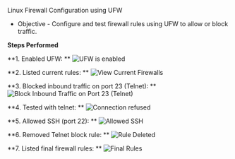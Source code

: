 Linux Firewall Configuration using UFW

- Objective
      - Configure and test firewall rules using UFW to allow or block traffic.

**Steps Performed**

**1. Enabled UFW:
**
![UFW is enabled](https://github.com/user-attachments/assets/506779f0-74ba-4344-9dbe-4f8510c7717e)

**2. Listed current rules:
**
![View Current Firewalls](https://github.com/user-attachments/assets/d93ed1e3-b956-4fc9-baad-301d343f3093)

**3. Blocked inbound traffic on port 23 (Telnet):
**
![Block Inbound Traffic on Port 23 (Telnet)](https://github.com/user-attachments/assets/06ec3da3-fcfb-4b3f-9523-d6ccbd374c3d)

**4. Tested with telnet:
**
![Connection refused](https://github.com/user-attachments/assets/8543c9e4-e224-4d1b-940a-67b86d9e85a3)

**5. Allowed SSH (port 22):
**
![Allowed SSH](https://github.com/user-attachments/assets/75796f7c-cf63-462e-b79f-a859b4a0eae9)

**6. Removed Telnet block rule:
**
![Rule Deleted](https://github.com/user-attachments/assets/b4b14d39-9818-4522-bf1d-b45642175923)

**7. Listed final firewall rules:
** 
![Final Rules](https://github.com/user-attachments/assets/95237990-1d0c-4e17-b3d3-ba92972843dc)

